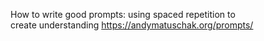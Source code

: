 How to write good prompts: using spaced repetition to create understanding
https://andymatuschak.org/prompts/